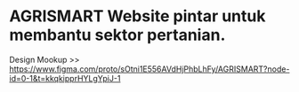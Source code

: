# AGRISMART Website pintar untuk membantu sektor pertanian.

Design Mookup >> https://www.figma.com/proto/sOtni1E556AVdHjPhbLhFy/AGRISMART?node-id=0-1&t=kkqkipprHYLgYpiJ-1

